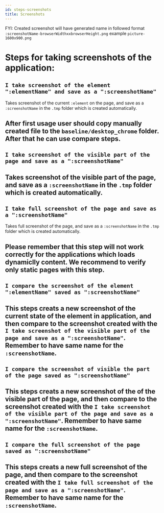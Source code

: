 ```yaml
---
id: steps-screenshots
title: Screenshots
---
```


<!-- TODO Add configuration-->

FYI: Created screenshot will have generated name in followed format `:screenshotName-browserWidthxxbrowserHeight.png` example `picture-1600x900.png`

# Steps for taking screenshots of the application:

## `I take screenshot of the element ":elementName" and save as a ":screenshotName"`

Takes screenshot of the current `:element` on the page, and save as a `:screenshotName` in the `.tmp` folder which is created automatically.

After first usage user should copy manually created file to the `baseline/desktop_chrome` folder. After that he can use compare steps. 
---

## `I take screenshot of the visible part of the page and save as a ":screenshotName"`

Takes screenshot of the visible part of the page, and save as a `:screenshotName` in the `.tmp` folder which is created automatically. 
---

## `I take full screenshot of the page and save as a ":screenshotName"`

Takes full screenshot of the page, and save as a `:screenshotName` in the `.tmp` folder which is created automatically.

Please remember that this step will not work correctly for the applications which loads dynamiclly content. We recommend to verify only static pages with this step.
---

## `I compare the screenshot of the element ":elementName" saved as ":screenshotName"`

This steps creats a new screenshot of the current state of the element in application, and then compare to the screenshot created with the `I take screenshot of the visible part of the page and save as a ":screenshotName"`. Remember to have same name for the `:screenshotName`.
---

## `I compare the screenshot of visible the part of the page saved as ":screenshotName"`

This steps creats a new screenshot of the of the visible part of the page, and then compare to the screenshot created with the `I take screenshot of the visible part of the page and save as a ":screenshotName"`. Remember to have same name for the `:screenshotName`.
---

## `I compare the full screenshot of the page  saved as ":screenshotName"`

This steps creats a new full screenshot of the page, and then compare to the screenshot created with the `I take full screenshot of the page and save as a ":screenshotName"`. Remember to have same name for the `:screenshotName`.
---


